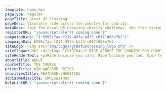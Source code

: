 ```yaml
---
template: home.hbs
pageType: regular
pageTitle: Great US Crossing
pageDesc: Virutally ride across the country for charity.
metaDesc: Join The Great US Crossing charity challenge, the free virtual team peloton riding 3,000m across America for more than 2000 beneficiary causes.
registerURL: "javascript:alert('coming soon')"
campaignUids: "['6995c7aa-f212-49fa-bdf3-c0171068e7b2']"
campaignUid: 6995c7aa-f212-49fa-bdf3-c0171068e7b2
siteLogo: <img src="img/logos/greatuscrossing_logo.png" />
siteSlogan: <h2 id="slogan">VIRTUALLY RIDE ACROSS THE COUNTRY FOR CHARITY</h2>
siteHeaderText: <p>Ride because you care. Ride because you can. Ride to make a difference.</p>
aboutTitle: ABOUT
courseTitle: THE COURSE
prizesTitle: WIN AWESOME PRIZES
charitiesTitle: FEATURED CHARITIES
socialMediaTitle: CROSSWITHUS
helpLinkURL: "javascript:alert('coming soon')"
---
```

